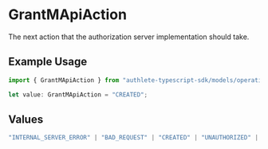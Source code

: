# GrantMApiAction

The next action that the authorization server implementation should take.

## Example Usage

```typescript
import { GrantMApiAction } from "authlete-typescript-sdk/models/operations";

let value: GrantMApiAction = "CREATED";
```

## Values

```typescript
"INTERNAL_SERVER_ERROR" | "BAD_REQUEST" | "CREATED" | "UNAUTHORIZED" | "FORBIDDEN" | "JSON" | "JWT" | "OK"
```